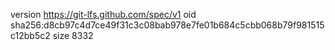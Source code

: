 version https://git-lfs.github.com/spec/v1
oid sha256:d8cb97c4d7ce49f31c3c08bab978e7fe01b684c5cbb068b79f981515c12bb5c2
size 8332
